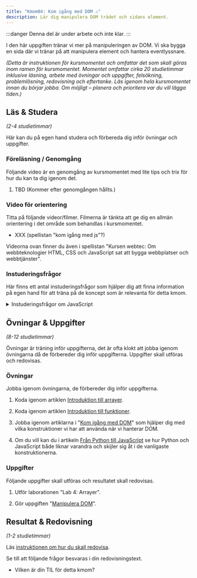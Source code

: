 ```yaml
---
title: "Kmom04: Kom igång med DOM ⚠️" 
description: Lär dig manipulera DOM trädet och sidans element.
---
```


:::danger
Denna del är under arbete och inte klar.
:::

I den här uppgiften tränar vi mer på manipuleringen av DOM. Vi ska bygga en sida där vi tränar på att manipulera element och hantera eventlyssnare.

_(Detta är instruktionen för kursmomentet och omfattar det som skall göras inom ramen för kursmomentet. Momentet omfattar cirka 20 studietimmar inklusive läsning, arbete med övningar och uppgifter, felsökning, problemlösning, redovisning och eftertanke. Läs igenom hela kursmomentet innan du börjar jobba. Om möjligt – planera och prioritera var du vill lägga tiden.)_



## Läs & Studera

_(2-4 studietimmar)_

Här kan du på egen hand studera och förbereda dig inför övningar och uppgifter.




### Föreläsning / Genomgång

Följande video är en genomgång av kursmomentet med lite tips och trix för hur du kan ta dig igenom det.

1. TBD (Kommer efter genomgången hållts.)



<!-- ### Litteratur

Studera litteratur och resurser enligt följande.

1. XXX -->



### Video för orientering

Titta på följande videor/filmer. Filmerna är tänkta att ge dig en allmän orientering i det område som behandlas i kursmomentet.

* XXX (spellistan "kom igång med js"?)

Videorna ovan finner du även i spellistan "Kursen webtec: Om webbteknologier HTML, CSS och JavaScript sat att bygga webbplatser och webbtjänster".



### Instuderingsfrågor

Här finns ett antal instuderingsfrågor som hjälper dig att finna information på egen hand för att träna på de koncept som är relevanta för detta kmom.

<details>
<summary>Instuderingsfrågor om JavaScript</summary>

1. Var är en array i JavaScript?

2. Vad är DOM i JavaScript?

3. På vilka sätt kan jag nå ett html element från JavaScript?

</details>



## Övningar & Uppgifter

_(8-12 studietimmar)_

Övningar är träning inför uppgifterna, det är ofta klokt att jobba igenom övningarna då de förbereder dig inför uppgifterna. Uppgifter skall utföras och redovisas.



### Övningar

Jobba igenom övningarna, de förbereder dig inför uppgifterna.

1. Koda igenom artiklen [Introduktion till arrayer](./laromaterial/ovning/kmom04/arrays). 

1. Koda igenom artiklen [Introduktion till funktioner](./laromaterial/ovning/kmom04/funktioner).  

1. Jobba igenom artiklarna i "[Kom igång med DOM](./laromaterial/ovning/kmom04/dom-intro)" som hjälper dig med vilka konstruktioner vi har att använda när vi hanterar DOM.

1. Om du vill kan du i artikeln [Från Python till JavaScript](./laromaterial/ovning/kom-igang-med-javascript/python-to-js) se hur Python och JavaScript både liknar varandra och skijler sig åt i de vanligaste konstruktionerna.



### Uppgifter

Följande uppgifter skall utföras och resultatet skall redovisas.

1. Utför laborationen "Lab 4: Arrayer".

1. Gör uppgiften "[Manipulera DOM](./laromaterial/uppgift/kmom04-dom)".



## Resultat & Redovisning

_(1-2 studietimmar)_

Läs [instruktionen om hur du skall redovisa]().

Se till att följande frågor besvaras i din redovisningstext.

* Vilken är din TIL för detta kmom?

